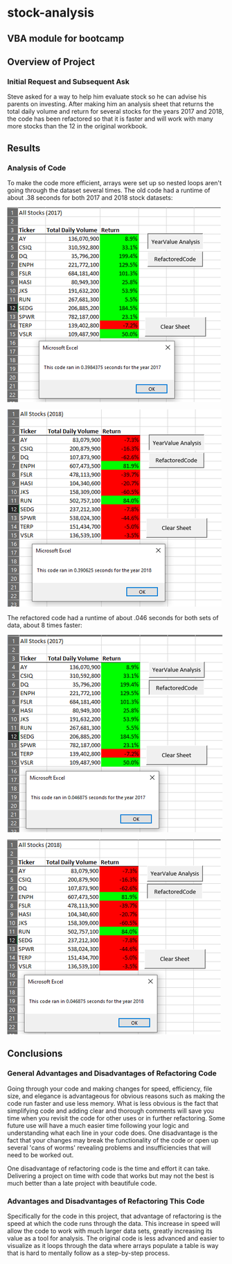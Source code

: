 # stock-analysis
VBA module for bootcamp
---
## Overview of Project

### Initial Request and Subsequent Ask
Steve asked for a way to help him evaluate stock so he can advise his parents on investing. After making him an analysis sheet that returns the total daily volume and return for several stocks for the years 2017 and 2018, the code has been refactored so that it is faster and will work with many more stocks than the 12 in the original workbook.
## Results
### Analysis of Code
To make the code more efficient, arrays were set up so nested loops aren't going through the dataset several times. The old code had a runtime of about .38 seconds for both 2017 and 2018 stock datasets:

![image](https://github.com/Bryan-Corn/stock-analysis/blob/main/Resources/VBA_Challenge_2017_Old_Code.png)

![image](https://github.com/Bryan-Corn/stock-analysis/blob/main/Resources/VBA_Challenge_2018_Old_Code.png)

The refactored code had a runtime of about .046 seconds for both sets of data, about 8 times faster:

![image](https://github.com/Bryan-Corn/stock-analysis/blob/main/Resources/VBA_Challenge_2017.png)

![image](https://github.com/Bryan-Corn/stock-analysis/blob/main/Resources/VBA_Challenge_2018.png)

## Conclusions

### General Advantages and Disadvantages of Refactoring Code

Going through your code and making changes for speed, efficiency, file size, and elegance is advantageous for obvious reasons such as making the code run faster and use less memory. What is less obvious is the fact that simplifying code and adding clear and thorough comments will save you time when you revisit the code for other uses or in further refactoring. Some future use will have a much easier time following your logic and understanding what each line in your code does. One disadvantage is the fact that your changes may break the functionality of the code or open up several 'cans of worms' revealing problems and insufficiencies that will need to be worked out.

One disadvantage of refactoring code is the time and effort it can take. Delivering a project on time with code that works but may not the best is much better than a late project with beautifule code. 

### Advantages and Disadvantages of Refactoring This Code

Specifically for the code in this project, that advantage of refactoring is the speed at which the code runs through the data. This increase in speed will allow the code to work with much larger data sets, greatly increasing its value as a tool for analysis. The original code is less advanced and easier to visualize as it loops through the data where arrays populate a table is way that is hard to mentally follow as a step-by-step process.
